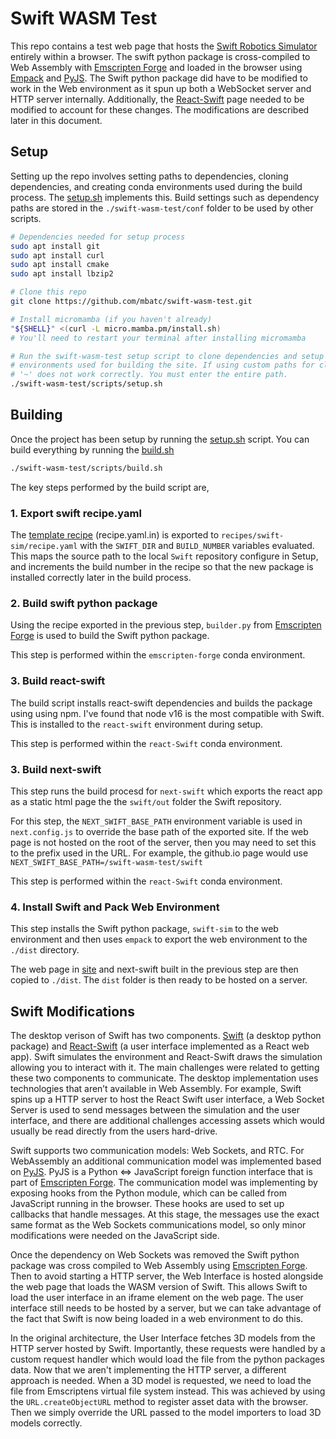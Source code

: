 # Swift WASM Test

This repo contains a test web page that hosts the [Swift Robotics Simulator](https://github.com/jhavl/swift) entirely within a browser. The swift python package is cross-compiled to Web Assembly with [Emscripten Forge](https://github.com/emscripten-forge/recipes) and loaded in the browser using [Empack](https://github.com/emscripten-forge/empack) and [PyJS](https://github.com/emscripten-forge/pyjs.git). The Swift python package did have to be modified to work in the Web environment as it spun up both a WebSocket server and HTTP server internally. Additionally, the [React-Swift](https://github.com/jhavl/react-swift.git) page needed to be modified to account for these changes. The modifications are described later in this document.

## Setup

Setting up the repo involves setting paths to dependencies, cloning dependencies, and creating conda environments used during the build process. The [setup.sh](scripts/setup.sh) implements this. Build settings such as dependency paths are stored in the `./swift-wasm-test/conf` folder to be used by other scripts.

```sh
# Dependencies needed for setup process
sudo apt install git
sudo apt install curl
sudo apt install cmake
sudo apt install lbzip2

# Clone this repo
git clone https://github.com/mbatc/swift-wasm-test.git

# Install micromamba (if you haven't already)
"${SHELL}" <(curl -L micro.mamba.pm/install.sh)
# You'll need to restart your terminal after installing micromamba

# Run the swift-wasm-test setup script to clone dependencies and setup
# environments used for building the site. If using custom paths for cloned repos
# '~' does not work correctly. You must enter the entire path.
./swift-wasm-test/scripts/setup.sh
```

## Building

Once the project has been setup by running the [setup.sh](scripts/setup.sh) script. You can build everything by running the [build.sh](scripts/build.sh)

```sh
./swift-wasm-test/scripts/build.sh
```

The key steps performed by the build script are,

### 1. Export swift recipe.yaml

The [template recipe](recipes/swift-sim/recipe.yaml.in) (recipe.yaml.in) is exported to `recipes/swift-sim/recipe.yaml` with the `SWIFT_DIR` and `BUILD_NUMBER` variables evaluated. This maps the source path to the local `Swift` repository configure in Setup, and increments the build number in the recipe so that the new package is installed correctly later in the build process.

### 2. Build swift python package

Using the recipe exported in the previous step, `builder.py` from [Emscripten Forge](https://github.com/emscripten-forge/recipes.git) is used to build the Swift python package.

This step is performed within the `emscripten-forge` conda environment.

### 3. Build react-swift

The build script installs react-swift dependencies and builds the package using using npm. I've found that node v16 is the most compatible with Swift. This is installed to the `react-swift` environment during setup.

This step is performed within the `react-Swift` conda environment.

### 3. Build next-swift

This step runs the build procesd for `next-swift` which exports the react app as a static html page the the `swift/out` folder the Swift repository.

For this step, the `NEXT_SWIFT_BASE_PATH` environment variable is used in `next.config.js` to override the base path of the exported site. If the web page is not hosted on the root of the server, then you may need to set this to the prefix used in the URL. For example, the github.io page would use `NEXT_SWIFT_BASE_PATH=/swift-wasm-test/swift`

This step is performed within the `react-Swift` conda environment.

### 4. Install Swift and Pack Web Environment

This step installs the Swift python package, `swift-sim` to the web environment and then uses `empack` to export the web environment to the `./dist` directory.

The web page in [site](./site/) and next-swift built in the previous step are then copied to `./dist`. The `dist` folder is then ready to be hosted on a server.

## Swift Modifications

The desktop verison of Swift has two components. [Swift](https://github.com/jhavl/swift) (a desktop python package) and [React-Swift](https://github.com/jhavl/react-swift) (a user interface implemented as a React web app). Swift simulates the environment and React-Swift draws the simulation allowing you to interact with it. The main challenges were related to getting these two components to communicate. The desktop implementation uses technologies that aren’t available in Web Assembly. For example, Swift spins up a HTTP server to host the React Swift user interface, a Web Socket Server is used to send messages between the simulation and the user interface, and there are additional challenges accessing assets which would usually be read directly from the users hard-drive.

Swift supports two communication models: Web Sockets, and RTC. For WebAssembly an additional communication model was implemented based on [PyJS](https://github.com/emscripten-forge/pyjs.git). PyJS is a Python <=> JavaScript foreign function interface that is part of [Emscripten Forge](https://github.com/emscripten-forge/recipes). The communication model was implementing by exposing hooks from the Python module, which can be called from JavaScript running in the browser. These hooks are used to set up callbacks that handle messages. At this stage, the messages use the exact same format as the Web Sockets communications model, so only minor modifications were needed on the JavaScript side.

Once the dependency on Web Sockets was removed the Swift python package was cross compiled to Web Assembly using [Emscripten Forge](https://github.com/emscripten-forge/recipes). Then to avoid starting a HTTP server, the Web Interface is hosted alongside the web page that loads the WASM version of Swift. This allows Swift to load the user interface in an iframe element on the web page. The user interface still needs to be hosted by a server, but we can take advantage of the fact that Swift is now being loaded in a web environment to do this.

In the original architecture, the User Interface fetches 3D models from the HTTP server hosted by Swift. Importantly, these requests were handled by a custom request handler which would load the file from the python packages data. Now that we aren't implementing the HTTP server, a different approach is needed. When a 3D model is requested, we need to load the file from Emscriptens virtual file system instead. This was achieved by using the `URL.createObjectURL` method to register asset data with the browser. Then we simply override the URL passed to the model importers to load 3D models correctly.
